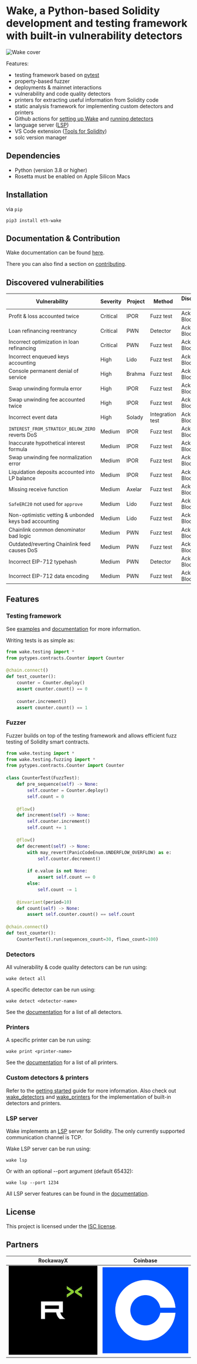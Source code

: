 # Wake, a Python-based Solidity development and testing framework with built-in vulnerability detectors

![Wake cover](https://github.com/Ackee-Blockchain/wake/blob/main/images/wake_cover.png?raw=true)

Features:

- testing framework based on [pytest](https://docs.pytest.org/en)
- property-based fuzzer
- deployments & mainnet interactions
- vulnerability and code quality detectors
- printers for extracting useful information from Solidity code
- static analysis framework for implementing custom detectors and printers
- Github actions for [setting up Wake](https://github.com/marketplace/actions/wake-setup) and [running detectors](https://github.com/marketplace/actions/wake-detect)
- language server ([LSP](https://microsoft.github.io/language-server-protocol/))
- VS Code extension ([Tools for Solidity](https://marketplace.visualstudio.com/items?itemName=AckeeBlockchain.tools-for-solidity))
- solc version manager

## Dependencies

- Python (version 3.8 or higher)
- Rosetta must be enabled on Apple Silicon Macs

## Installation

via `pip`

```shell
pip3 install eth-wake
```

## Documentation & Contribution

Wake documentation can be found [here](https://ackee.xyz/wake/docs/latest).

There you can also find a section on [contributing](https://ackee.xyz/wake/docs/latest/contributing/).

## Discovered vulnerabilities

| Vulnerability                                   | Severity | Project | Method           | Discovered by    | Resources                                                                                                                                                                                                                       |
|-------------------------------------------------|----------|---------|------------------|------------------|---------------------------------------------------------------------------------------------------------------------------------------------------------------------------------------------------------------------------------|
| Profit & loss accounted twice                   | Critical | IPOR    | Fuzz test        | Ackee Blockchain | [Report](https://github.com/Ackee-Blockchain/public-audit-reports/blob/master/2023/ackee-blockchain-ipor-protocol-report.pdf), [Wake tests](https://github.com/Ackee-Blockchain/tests-ipor/blob/main/tests/test_fuzz.py)        |
| Loan refinancing reentrancy                     | Critical | PWN     | Detector         | Ackee Blockchain | [Report](https://github.com/PWNDAO/pwn_audits/blob/main/protocol/pwn-v1.3-ackee.pdf)                                                                                                                                            |
| Incorrect optimization in loan refinancing      | Critical | PWN     | Fuzz test        | Ackee Blockchain | [Report](https://github.com/PWNDAO/pwn_audits/blob/main/protocol/pwn-v1.3-ackee.pdf), [Wake tests](https://github.com/Ackee-Blockchain/tests-pwn-protocol/blob/main/tests/test_refinance_comm_transfer_missing_found_fuzz.py)   |
| Incorrect enqueued keys accounting              | High     | Lido    | Fuzz test        | Ackee Blockchain | [Report](https://github.com/lidofinance/audits/blob/main/Ackee%20Blockchain%20Community%20Staking%20Module%20v2%20Audit%20Report%2009-2025.pdf), [Wake tests](https://github.com/Ackee-Blockchain/tests-lido-csm-v2/tree/main/tests/csm) |
| Console permanent denial of service             | High     | Brahma  | Fuzz test        | Ackee Blockchain | [Report](https://github.com/Ackee-Blockchain/public-audit-reports/blob/master/2023/ackee-blockchain-brahma-console-v2-report.pdf)                                                                                               |
| Swap unwinding formula error                    | High     | IPOR    | Fuzz test        | Ackee Blockchain | [Report](https://github.com/Ackee-Blockchain/public-audit-reports/blob/master/2023/ackee-blockchain-ipor-protocol-report.pdf), [Wake tests](https://github.com/Ackee-Blockchain/tests-ipor/blob/main/tests/test_fuzz.py)        |
| Swap unwinding fee accounted twice              | High     | IPOR    | Fuzz test        | Ackee Blockchain | [Report](https://github.com/Ackee-Blockchain/public-audit-reports/blob/master/2023/ackee-blockchain-ipor-protocol-report.pdf), [Wake tests](https://github.com/Ackee-Blockchain/tests-ipor/blob/main/tests/test_fuzz.py)        |
| Incorrect event data                            | High     | Solady  | Integration test | Ackee Blockchain | [Report](https://github.com/Ackee-Blockchain/public-audit-reports/blob/master/2023/ackee-blockchain-solady-report.pdf), [Wake tests](https://github.com/Ackee-Blockchain/tests-solady/blob/main/tests/test_erc1155.py)          |
| `INTEREST_FROM_STRATEGY_BELOW_ZERO` reverts DoS | Medium   | IPOR    | Fuzz test        | Ackee Blockchain | [Report](https://github.com/Ackee-Blockchain/public-audit-reports/blob/master/2023/ackee-blockchain-ipor-protocol-report.pdf), [Wake tests](https://github.com/Ackee-Blockchain/tests-ipor/blob/main/tests/test_fuzz.py)        |
| Inaccurate hypothetical interest formula        | Medium   | IPOR    | Fuzz test        | Ackee Blockchain | [Report](https://github.com/Ackee-Blockchain/public-audit-reports/blob/master/2023/ackee-blockchain-ipor-protocol-report.pdf), [Wake tests](https://github.com/Ackee-Blockchain/tests-ipor/blob/main/tests/test_fuzz.py)        |
| Swap unwinding fee normalization error          | Medium   | IPOR    | Fuzz test        | Ackee Blockchain | [Report](https://github.com/Ackee-Blockchain/public-audit-reports/blob/master/2023/ackee-blockchain-ipor-protocol-report.pdf), [Wake tests](https://github.com/Ackee-Blockchain/tests-ipor/blob/main/tests/test_fuzz.py)        |
| Liquidation deposits accounted into LP balance  | Medium   | IPOR    | Fuzz test        | Ackee Blockchain | [Report](https://github.com/Ackee-Blockchain/public-audit-reports/blob/master/2023/ackee-blockchain-ipor-protocol-report.pdf), [Wake tests](https://github.com/Ackee-Blockchain/tests-ipor/blob/main/tests/test_st_eth_fuzz.py) |
| Missing receive function                        | Medium   | Axelar  | Fuzz test        | Ackee Blockchain | [Wake tests](https://github.com/Ackee-Blockchain/tests-axelar-interchain-governance-executor/blob/main/tests/test_fuzz.py)                                                                                                      |
| `SafeERC20` not used for `approve`              | Medium   | Lido    | Fuzz test        | Ackee Blockchain | [Wake tests](https://github.com/Ackee-Blockchain/tests-lido-stonks/blob/main/tests/test_fuzz.py)                                                                                                                                |
| Non-optimistic vetting & unbonded keys bad accounting | Medium   | Lido    | Fuzz test        | Ackee Blockchain | [Report](https://github.com/lidofinance/audits/blob/main/Ackee%20Blockchain%20Lido%20Community%20Staking%20Module%20Report%2010-24.pdf), [Wake tests](https://github.com/Ackee-Blockchain/tests-lido-csm/blob/main/tests/test_csm_fuzz.py) |
| Chainlink common denominator bad logic          | Medium   | PWN     | Fuzz test        | Ackee Blockchain | [Report](https://github.com/PWNDAO/pwn_audits/blob/main/protocol/pwn-v1.3-ackee.pdf), [Wake tests](https://github.com/Ackee-Blockchain/tests-pwn-protocol/blob/main/tests/test_fuzz.py)                                         |
| Outdated/reverting Chainlink feed causes DoS    | Medium   | PWN     | Fuzz test        | Ackee Blockchain | [Report](https://github.com/PWNDAO/pwn_audits/blob/main/protocol/pwn-v1.3-ackee.pdf), [Wake tests](https://github.com/Ackee-Blockchain/tests-pwn-protocol/blob/main/tests/test_fuzz.py)                                         |
| Incorrect EIP-712 typehash                      | Medium   | PWN     | Detector         | Ackee Blockchain | [Report](https://github.com/PWNDAO/pwn_audits/blob/main/protocol/pwn-v1.3-ackee.pdf)                                                                                                                                            |
| Incorrect EIP-712 data encoding                 | Medium   | PWN     | Fuzz test        | Ackee Blockchain | [Report](https://github.com/PWNDAO/pwn_audits/blob/main/protocol/pwn-v1.3-ackee.pdf), [Wake tests](https://github.com/Ackee-Blockchain/tests-pwn-protocol/blob/revision-2.0/tests/test_fuzz.py)                                 |

## Features

### Testing framework

See [examples](https://github.com/Ackee-Blockchain/wake/tree/main/examples) and [documentation](https://ackee.xyz/wake/docs/latest/testing-framework/overview) for more information.

Writing tests is as simple as:

```python
from wake.testing import *
from pytypes.contracts.Counter import Counter

@chain.connect()
def test_counter():
    counter = Counter.deploy()
    assert counter.count() == 0

    counter.increment()
    assert counter.count() == 1
```

### Fuzzer

Fuzzer builds on top of the testing framework and allows efficient fuzz testing of Solidity smart contracts.

```python
from wake.testing import *
from wake.testing.fuzzing import *
from pytypes.contracts.Counter import Counter

class CounterTest(FuzzTest):
    def pre_sequence(self) -> None:
        self.counter = Counter.deploy()
        self.count = 0

    @flow()
    def increment(self) -> None:
        self.counter.increment()
        self.count += 1

    @flow()
    def decrement(self) -> None:
        with may_revert(PanicCodeEnum.UNDERFLOW_OVERFLOW) as e:
            self.counter.decrement()

        if e.value is not None:
            assert self.count == 0
        else:
            self.count -= 1

    @invariant(period=10)
    def count(self) -> None:
        assert self.counter.count() == self.count

@chain.connect()
def test_counter():
    CounterTest().run(sequences_count=30, flows_count=100)
```

### Detectors

All vulnerability & code quality detectors can be run using:
```shell
wake detect all
```

A specific detector can be run using:
```shell
wake detect <detector-name>
```

See the [documentation](https://ackee.xyz/wake/docs/latest/static-analysis/using-detectors/) for a list of all detectors.

### Printers

A specific printer can be run using:
```shell
wake print <printer-name>
```

See the [documentation](https://ackee.xyz/wake/docs/latest/static-analysis/using-printers/) for a list of all printers.

### Custom detectors & printers

Refer to the [getting started](https://ackee.xyz/wake/docs/latest/static-analysis/getting-started/) guide for more information.
Also check out [wake_detectors](https://github.com/Ackee-Blockchain/wake/tree/main/wake_detectors) and [wake_printers](https://github.com/Ackee-Blockchain/wake/tree/main/wake_printers) for the implementation of built-in detectors and printers.

### LSP server

Wake implements an [LSP](https://microsoft.github.io/language-server-protocol/) server for Solidity. The only currently supported communication channel is TCP.

Wake LSP server can be run using:

```shell
wake lsp
```

Or with an optional --port argument (default 65432):

```shell
wake lsp --port 1234
```

All LSP server features can be found in the [documentation](https://ackee.xyz/wake/docs/latest/language-server/).

## License

This project is licensed under the [ISC license](https://github.com/Ackee-Blockchain/wake/blob/main/LICENSE).

## Partners

RockawayX             |  Coinbase
:-------------------------:|:-------------------------:
[![](https://github.com/Ackee-Blockchain/wake/blob/main/images/rockawayx.jpg?raw=true)](https://rockawayx.com/)  |  [![](https://github.com/Ackee-Blockchain/wake/blob/main/images/coinbase.png?raw=true)](https://www.coinbase.com/)






